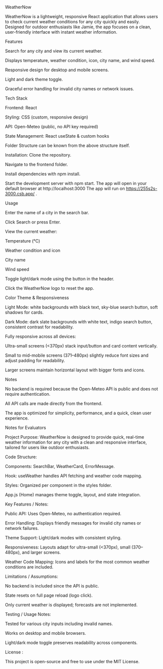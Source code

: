 WeatherNow

WeatherNow is a lightweight, responsive React application that allows users to check current weather conditions for any city quickly and easily. Designed for outdoor enthusiasts like Jamie, the app focuses on a clean, user-friendly interface with instant weather information.

Features

Search for any city and view its current weather.

Displays temperature, weather condition, icon, city name, and wind speed.

Responsive design for desktop and mobile screens.

Light and dark theme toggle.

Graceful error handling for invalid city names or network issues.

Tech Stack

Frontend: React

Styling: CSS (custom, responsive design)

API: Open-Meteo (public, no API key required)

State Management: React useState & custom hooks

Folder Structure can be known from the above structure itself.





Installation:
Clone the repository.

Navigate to the frontend folder.

Install dependencies with npm install.

Start the development server with npm start.
The app will open in your default browser at http://localhost:3000
The app will run on https://255s2s-3000.csb.app/
.

Usage

Enter the name of a city in the search bar.

Click Search or press Enter.

View the current weather:

Temperature (°C)

Weather condition and icon

City name

Wind speed

Toggle light/dark mode using the button in the header.

Click the WeatherNow logo to reset the app.

Color Theme & Responsiveness

Light Mode: white backgrounds with black text, sky-blue search button, soft shadows for cards.

Dark Mode: dark slate backgrounds with white text, indigo search button, consistent contrast for readability.

Fully responsive across all devices:

Ultra-small screens (<370px) stack input/button and card content vertically.

Small to mid-mobile screens (371–480px) slightly reduce font sizes and adjust padding for readability.

Larger screens maintain horizontal layout with bigger fonts and icons.

Notes

No backend is required because the Open-Meteo API is public and does not require authentication.

All API calls are made directly from the frontend.

The app is optimized for simplicity, performance, and a quick, clean user experience.

Notes for Evaluators

Project Purpose: WeatherNow is designed to provide quick, real-time weather information for any city with a clean and responsive interface, tailored for users like outdoor enthusiasts.

Code Structure:

Components: SearchBar, WeatherCard, ErrorMessage.

Hook: useWeather handles API fetching and weather code mapping.

Styles: Organized per component in the styles folder.

App.js (Home) manages theme toggle, layout, and state integration.

Key Features / Notes:

Public API: Uses Open-Meteo, no authentication required.

Error Handling: Displays friendly messages for invalid city names or network failures.

Theme Support: Light/dark modes with consistent styling.

Responsiveness: Layouts adapt for ultra-small (<370px), small (370–480px), and larger screens.

Weather Code Mapping: Icons and labels for the most common weather conditions are included.

Limitations / Assumptions:

No backend is included since the API is public.

State resets on full page reload (logo click).

Only current weather is displayed; forecasts are not implemented.

Testing / Usage Notes:

Tested for various city inputs including invalid names.

Works on desktop and mobile browsers.

Light/dark mode toggle preserves readability across components.

License :

This project is open-source and free to use under the MIT License.

